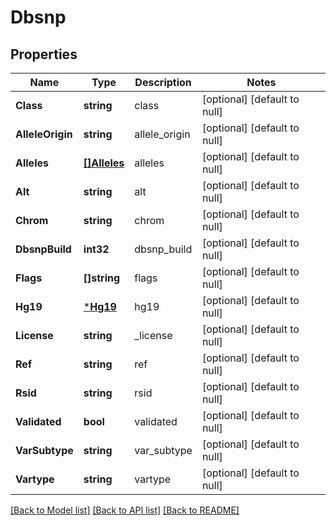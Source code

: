 # Dbsnp

## Properties
Name | Type | Description | Notes
------------ | ------------- | ------------- | -------------
**Class** | **string** | class | [optional] [default to null]
**AlleleOrigin** | **string** | allele_origin | [optional] [default to null]
**Alleles** | [**[]Alleles**](Alleles.md) | alleles | [optional] [default to null]
**Alt** | **string** | alt | [optional] [default to null]
**Chrom** | **string** | chrom | [optional] [default to null]
**DbsnpBuild** | **int32** | dbsnp_build | [optional] [default to null]
**Flags** | **[]string** | flags | [optional] [default to null]
**Hg19** | [***Hg19**](Hg19.md) | hg19 | [optional] [default to null]
**License** | **string** | _license | [optional] [default to null]
**Ref** | **string** | ref | [optional] [default to null]
**Rsid** | **string** | rsid | [optional] [default to null]
**Validated** | **bool** | validated | [optional] [default to null]
**VarSubtype** | **string** | var_subtype | [optional] [default to null]
**Vartype** | **string** | vartype | [optional] [default to null]

[[Back to Model list]](../README.md#documentation-for-models) [[Back to API list]](../README.md#documentation-for-api-endpoints) [[Back to README]](../README.md)


